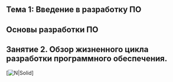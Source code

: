 ## Тема 1: Введение в разработку ПО
## Основы разработки ПО
## Занятие 2. Обзор жизненного цикла разработки программного обеспечения.
[![N|Solid](https://avatars.mds.yandex.net/i?id=64547b3fc7c5f26b814eddafcf9ad671dda4d929-9271022-images-thumbs&n=13)]
                                                                    

